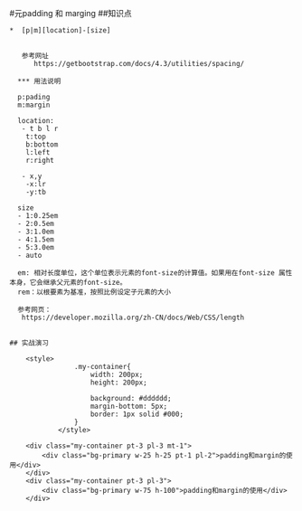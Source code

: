 #元padding 和 marging
    ##知识点

    *  [p|m][location]-[size]


       参考网址
          https://getbootstrap.com/docs/4.3/utilities/spacing/

      *** 用法说明

      p:pading
      m:margin

      location:
       - t b l r
        t:top
        b:bottom
        l:left
        r:right

       - x,y
        -x:lr
        -y:tb

      size
      - 1:0.25em
      - 2:0.5em
      - 3:1.0em
      - 4:1.5em
      - 5:3.0em
      - auto

      em: 相对长度单位，这个单位表示元素的font-size的计算值。如果用在font-size 属性本身，它会继承父元素的font-size。
      rem：以根要素为基准，按照比例设定子元素的大小

      参考网页：
       https://developer.mozilla.org/zh-CN/docs/Web/CSS/length


    ## 实战演习

        <style>
                    .my-container{
                        width: 200px;
                        height: 200px;

                        background: #dddddd;
                        margin-bottom: 5px;
                        border: 1px solid #000;
                    }
                </style>

        <div class="my-container pt-3 pl-3 mt-1">
            <div class="bg-primary w-25 h-25 pt-1 pl-2">padding和margin的使用</div>
        </div>
        <div class="my-container pt-3 pl-3">
            <div class="bg-primary w-75 h-100">padding和margin的使用</div>
        </div>

